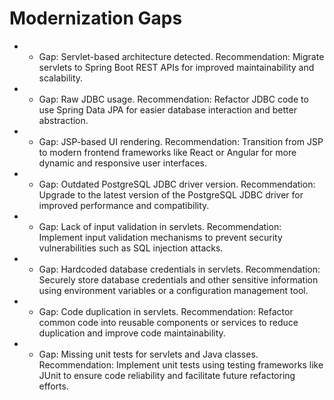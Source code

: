 # Modernization Gaps

- - Gap: Servlet-based architecture detected.
Recommendation: Migrate servlets to Spring Boot REST APIs for improved maintainability and scalability.
- - Gap: Raw JDBC usage.
Recommendation: Refactor JDBC code to use Spring Data JPA for easier database interaction and better abstraction.
- - Gap: JSP-based UI rendering.
Recommendation: Transition from JSP to modern frontend frameworks like React or Angular for more dynamic and responsive user interfaces.
- - Gap: Outdated PostgreSQL JDBC driver version.
Recommendation: Upgrade to the latest version of the PostgreSQL JDBC driver for improved performance and compatibility.
- - Gap: Lack of input validation in servlets.
Recommendation: Implement input validation mechanisms to prevent security vulnerabilities such as SQL injection attacks.
- - Gap: Hardcoded database credentials in servlets.
Recommendation: Securely store database credentials and other sensitive information using environment variables or a configuration management tool.
- - Gap: Code duplication in servlets.
Recommendation: Refactor common code into reusable components or services to reduce duplication and improve code maintainability.
- - Gap: Missing unit tests for servlets and Java classes.
Recommendation: Implement unit tests using testing frameworks like JUnit to ensure code reliability and facilitate future refactoring efforts.

